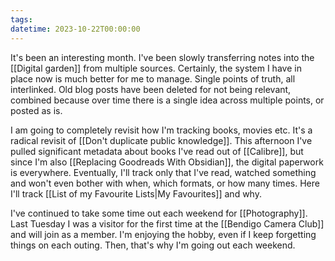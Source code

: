 ```yaml
---
tags: 
datetime: 2023-10-22T00:00:00
---
```

It's been an interesting month. I've been slowly transferring notes into the [[Digital garden]] from multiple sources. Certainly, the system I have in place now is much better for me to manage. Single points of truth, all interlinked. Old blog posts have been deleted for not being relevant, combined because over time there is a single idea across multiple points, or posted as is.

I am going to completely revisit how I'm tracking books, movies etc. It's a radical revisit of [[Don't duplicate public knowledge]]. This afternoon I've pulled significant metadata about books I've read out of [[Calibre]], but since I'm also [[Replacing Goodreads With Obsidian]], the digital paperwork is everywhere. Eventually, I'll track only that I've read, watched something and won't even bother with when, which formats, or how many times. Here I'll track [[List of my Favourite Lists|My Favourites]] and why.

I've continued to take some time out each weekend for [[Photography]]. Last Tuesday I was a visitor for the first time at the [[Bendigo Camera Club]] and will join as a member. I'm enjoying the hobby, even if I keep forgetting things on each outing. Then, that's why I'm going out each weekend.